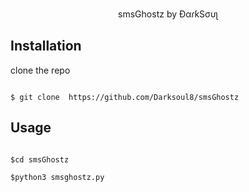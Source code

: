 <p align=center>
smsGhostz by ĐαɾƙSσυʅ
</p>


## Installation
clone the repo
```

$ git clone  https://github.com/Darksoul8/smsGhostz 

```

## Usage


```

$cd smsGhostz

$python3 smsghostz.py 

```
